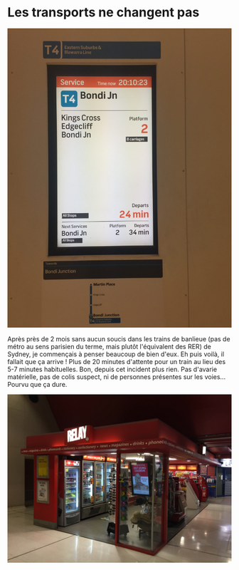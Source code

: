 # Les transports ne changent pas

![](Photo-23-12-2016-8-10-26-PM-e1493727316678.jpeg)

Après près de 2 mois sans aucun soucis dans les trains de banlieue (pas de métro au sens parisien du terme, mais plutôt l'équivalent des RER) de Sydney, je commençais à penser beaucoup de bien d'eux. Eh puis voilà, il fallait que ça arrive ! Plus de 20 minutes d'attente pour un train au lieu des 5-7 minutes habituelles.
Bon, depuis cet incident plus rien. Pas d'avarie matérielle, pas de colis suspect, ni de personnes présentes sur les voies... Pourvu que ça dure.

![](Photo-24-12-2016-12-36-49-PM.jpeg "J'ai également trouvé un kiosque Relay, mais on trouve plutôt l'équivalent local : CityNews")